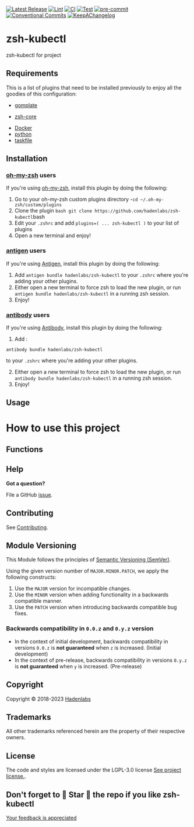 <!--


  ** DO NOT EDIT THIS FILE
  **
  ** 1) Make all changes to `provision/generator/README.yaml`
  ** 2) Run`task readme` to rebuild this file.
  **
  ** (We maintain HUNDREDS of open source projects. This is how we maintain our sanity.)
  **


  -->

[![Latest Release](https://img.shields.io/github/release/hadenlabs/zsh-kubectl)](https://github.com/hadenlabs/zsh-kubectl/releases) [![Lint](https://img.shields.io/github/workflow/status/hadenlabs/zsh-kubectl/lint-code)](https://github.com/hadenlabs/zsh-kubectl/actions?workflow=lint-code) [![CI](https://img.shields.io/github/workflow/status/hadenlabs/zsh-kubectl/ci)](https://github.com/hadenlabs/zsh-kubectl/actions?workflow=ci) [![Test](https://img.shields.io/github/workflow/status/hadenlabs/zsh-kubectl/test)](https://github.com/hadenlabs/zsh-kubectl/actions?workflow=test) [![pre-commit](https://img.shields.io/badge/pre--commit-enabled-brightgreen?logo=pre-commit&logoColor=white)](https://github.com/pre-commit/pre-commit) [![Conventional Commits](https://img.shields.io/badge/Conventional%20Commits-1.0.0-yellow)](https://conventionalcommits.org) [![KeepAChangelog](https://img.shields.io/badge/changelog-Keep%20a%20Changelog%20v1.0.0-orange)](https://keepachangelog.com)

# zsh-kubectl

zsh-kubectl for project

## Requirements

This is a list of plugins that need to be installed previously to enjoy all the goodies of this configuration:

- [gomplate](https://github.com/hairyhenderson/gomplate)

* [zsh-core](https://github.com/hadenlabs/zsh-core)

- [Docker](https://www.docker.com)
- [python](https://www.python.org)
- [taskfile](https://github.com/go-task/task)

## Installation

<!-- Space: Projects -->
<!-- Parent: ZshKubectl -->
<!-- Title: Installation Oh-My-Zsh ZshKubectl -->

<!-- Label: ZshKubectl -->
<!-- Label: Project -->
<!-- Label: Installation -->
<!-- Label: Oh-My-Zsh -->
<!-- Include: ../../disclaimer.md -->
<!-- Include: ac:toc -->

### [oh-my-zsh](https://github.com/robbyrussell/oh-my-zsh) users

If you're using [oh-my-zsh](https://github.com/robbyrussell/oh-my-zsh), install this plugin by doing the following:

1.  Go to your oh-my-zsh custom plugins directory -`cd ~/.oh-my-zsh/custom/plugins`
2.  Clone the plugin `bash git clone https://github.com/hadenlabs/zsh-kubectl`bash
3.  Edit your `.zshrc` and add `plugins=( ... zsh-kubectl )` to your list of plugins
4.  Open a new terminal and enjoy!
    <!-- Space: Projects -->
    <!-- Parent: ZshKubectl -->
    <!-- Title: Installation Antigen ZshKubectl -->

<!-- Label: ZshKubectl -->
<!-- Label: Installation -->
<!-- Label: Antigen -->
<!-- Include: ../../disclaimer.md -->
<!-- Include: ac:toc -->

### [antigen](https://github.com/zsh-users/antigen) users

If you're using [Antigen](https://github.com/zsh-users/antigen), install this plugin by doing the following:

1.  Add `antigen bundle hadenlabs/zsh-kubectl` to your `.zshrc` where you're adding your other plugins.
2.  Either open a new terminal to force zsh to load the new plugin, or run `antigen bundle hadenlabs/zsh-kubectl` in a running zsh session.
3.  Enjoy!
    <!-- Space: Projects -->
    <!-- Parent: ZshKubectl -->
    <!-- Title: Installation Antibody ZshKubectl -->

<!-- Label: ZshKubectl -->
<!-- Label: Installation -->
<!-- Include: ../../disclaimer.md -->
<!-- Include: ac:toc -->

### [antibody](https://github.com/getantibody/antibody) users

If you're using [Antibody](https://github.com/getantibody/antibody), install this plugin by doing the following:

1.  Add :

```{.sourceCode .bash}
antibody bundle hadenlabs/zsh-kubectl
```

to your `.zshrc` where you're adding your other plugins.

2.  Either open a new terminal to force zsh to load the new plugin, or run `antibody bundle hadenlabs/zsh-kubectl` in a running zsh session.
3.  Enjoy!

## Usage

# How to use this project

 <!-- Space: Projects -->
<!-- Parent: ZshKubectl -->
<!-- Title: Functions ZshKubectl -->

<!-- Label: Functions -->
<!-- Include: disclaimer.md -->
<!-- Include: ac:toc -->

## Functions

## Help

**Got a question?**

File a GitHub [issue](https://github.com/hadenlabs/zsh-kubectl/issues).

## Contributing

See [Contributing](./docs/contributing.md).

## Module Versioning

This Module follows the principles of [Semantic Versioning (SemVer)](https://semver.org/).

Using the given version number of `MAJOR.MINOR.PATCH`, we apply the following constructs:

1. Use the `MAJOR` version for incompatible changes.
1. Use the `MINOR` version when adding functionality in a backwards compatible manner.
1. Use the `PATCH` version when introducing backwards compatible bug fixes.

### Backwards compatibility in `0.0.z` and `0.y.z` version

- In the context of initial development, backwards compatibility in versions `0.0.z` is **not guaranteed** when `z` is increased. (Initial development)
- In the context of pre-release, backwards compatibility in versions `0.y.z` is **not guaranteed** when `y` is increased. (Pre-release)

## Copyright

Copyright © 2018-2023 [Hadenlabs](https://hadenlabs.com)

## Trademarks

All other trademarks referenced herein are the property of their respective owners.

## License

The code and styles are licensed under the LGPL-3.0 license [See project license.](LICENSE).

## Don't forget to 🌟 Star 🌟 the repo if you like zsh-kubectl

[Your feedback is appreciated](https://github.com/hadenlabs/zsh-kubectl/issues)
